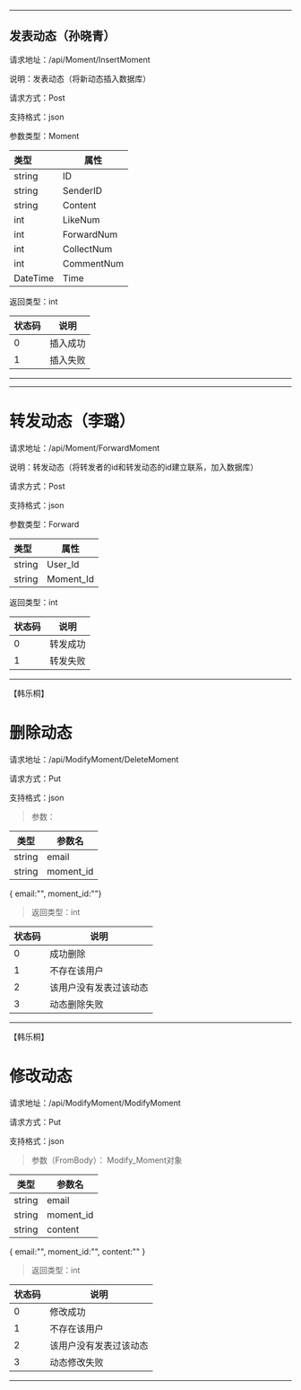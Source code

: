 ------

## 发表动态（孙晓青）

请求地址：/api/Moment/InsertMoment

说明：发表动态（将新动态插入数据库）

请求方式：Post

支持格式：json

参数类型：Moment

| 类型     | 属性       |
| :------- | ---------- |
| string   | ID         |
| string   | SenderID   |
| string   | Content    |
| int      | LikeNum    |
| int      | ForwardNum |
| int      | CollectNum |
| int      | CommentNum |
| DateTime | Time       |

返回类型：int

| 状态码 | 说明     |
| ------ | -------- |
| 0      | 插入成功 |
| 1      | 插入失败 |

------
------

# 转发动态（李璐）

请求地址：/api/Moment/ForwardMoment

说明：转发动态（将转发者的id和转发动态的id建立联系，加入数据库）

请求方式：Post

支持格式：json

参数类型：Forward

| 类型     | 属性       |
| :------- | ---------- |
| string   | User_Id      |
| string   | Moment_Id   |


返回类型：int

| 状态码 | 说明     |
| ------ | -------- |
| 0      | 转发成功 |
| 1      | 转发失败 |

------


【韩乐桐】
# 删除动态 #
请求地址：/api/ModifyMoment/DeleteMoment   
 
请求方式：Put  
  
支持格式：json  
    

> 参数：   

| 类型 | 参数名 |  
| --- | --- |   
| string | email |   
| string | moment_id |  

{ email:"", moment_id:""}   


> 返回类型：int 

| 状态码 | 说明 |    
| -- | -- |  
| 0 | 成功删除 |  
| 1 | 不存在该用户 |  
| 2 | 该用户没有发表过该动态 |  
| 3 | 动态删除失败 |   


-------------                        


【韩乐桐】
# 修改动态 #
请求地址：/api/ModifyMoment/ModifyMoment  
 
请求方式：Put  
  
支持格式：json  
    

> 参数（FromBody）： Modify_Moment对象  

| 类型 | 参数名 |  
| --- | --- |   
| string | email |   
| string | moment_id |  
| string | content |  

{ email:"", moment_id:"", content:"" }   


> 返回类型：int 

| 状态码 | 说明 |    
| -- | -- |  
| 0 | 修改成功 |  
| 1 | 不存在该用户 |  
| 2 | 该用户没有发表过该动态 |  
| 3 | 动态修改失败 |   


-------------                        

